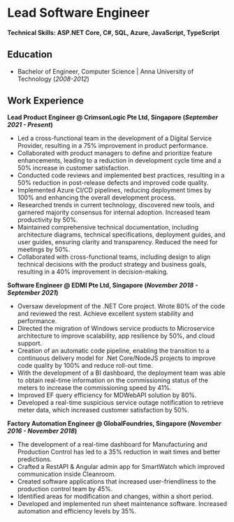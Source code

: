 # Lead Software Engineer

#### Technical Skills: ASP.NET Core, C#, SQL, Azure, JavaScript, TypeScript

## Education			        		
- Bachelor of Engineer, Computer Science | Anna University of Technology (_2008-2012_)

## Work Experience
**Lead Product Engineer @ CrimsonLogic Pte Ltd, Singapore (_September 2021 - Present_)**
- Led a cross-functional team in the development of a Digital Service Provider, resulting in a 75% improvement in product performance. 
- Collaborated with product managers to define and prioritize feature enhancements, leading to a reduction in development cycle time and a 50% increase in customer satisfaction. 
- Conducted code reviews and implemented best practices, resulting in a 50% reduction in post-release defects and improved code quality. 
- Implemented Azure CI/CD pipelines, reducing deployment times by 100% and enhancing the overall development process. 
- Researched trends in current technology, discovered new tools, and garnered majority consensus for internal adoption. Increased team productivity by 50%. 
- Maintained comprehensive technical documentation, including architecture diagrams, technical specifications, deployment guides, and user guides, ensuring clarity and transparency. Reduced the need for meetings by 50%. 
- Collaborated with cross-functional teams, including design to align technical decisions with the product strategy and business goals, resulting in a 40% improvement in decision-making.


**Software Engineer @ EDMI Pte Ltd, Singapore (_November 2018 - September 2021_)**
- Oversaw development of the .NET Core project. Wrote 80% of the code and reviewed the rest. Achieve excellent system stability and performance.
- Directed the migration of Windows service products to Microservice architecture to improve scalability, app resilience by 50%, and cloud support.
- Creation of an automatic code pipeline, enabling the transition to a continuous delivery model for .Net Core/NodeJS projects to improve code quality by 100% and reduce roll-out time.
- With the development of a BI dashboard, the deployment team was able to obtain real-time information on the commissioning status of the meters to increase the commissioning speed by 41%.
- Improved EF query efficiency for MDWebAPI solution by 80%.
- Developed a real-time suspicious service outage notification to retrieve meter data, which increased customer satisfaction by 50%.

**Factory Automation Engineer @ GlobalFoundries, Singapore (_November 2016 - November 2018_)**
- The development of a real-time dashboard for Manufacturing and Production Control has led to a 35% reduction in wait times and better predictions.
- Crafted a RestAPI & Angular admin app for SmartWatch which improved communication inside Cleanroom.
- Created software applications that increased user-friendliness to the production control team by 45%.
- Identified areas for modification and changes, within a short period.
- Developed and implemented run sheet maintenance software. Increased automation and efficiency levels by 35%.

